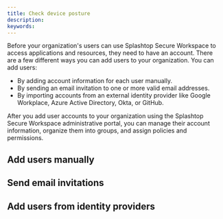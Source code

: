 ```yaml
---
title: Check device posture
description:
keywords:
---
```


Before your organization's users can use Splashtop Secure Workspace to access applications and resources, they need to have an account. There are a few different ways you can add users to your organization.
You can add users:

* By adding account information for each user manually.
* By sending an email invitation to one or more valid email addresses.
* By importing accounts from an external identity provider like Google Workplace, Azure Active Directory, Okta, or GitHub.

After you add user accounts to your organization using the Splashtop Secure Workspace administrative portal, you can manage their account information, organize them into groups, and assign policies and permissions.

## Add users manually


## Send email invitations


## Add users from identity providers